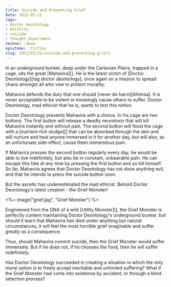 ```yaml
---
title: Suicide and Preventing Grief
date: 2012-03-21
tags:
- doctor deontology
- morality
- suicide
- thought experiment
techne: :done
episteme: :fiction
slug: 2012/03/21/suicide-and-preventing-grief/
---
```


In an underground bunker, deep under the Cartesian Plains, trapped in a cage, sits the great [Mahavira][]. He is the latest victim of [Doctor Deontology][tag doctor deontology], once again on a mission to spread chaos amongst all who vow to protect morality.

Mahavira defends the duty that one should [never do harm][Ahimsa]. It is never acceptable to be violent or knowingly cause others to suffer. Doctor Deontology, mad ethicist that he is, wants to test this notion.

Doctor Deontology presents Mahavira with a choice. In his cage are two buttons. The first button will release a deadly neurotoxin that will kill Mahavira instantly and without pain. The second button will flood the cage with a [nutrient-rich sludge][] that can be absorbed through the skin and will nurture and heal anyone immersed in it for another day, but will also, as an unfortunate side-effect, cause them tremendous pain. 

If Mahavira presses the second button regularly every day, he would be able to live indefinitely, but also be in constant, unbearable pain. He can escape this fate at any time by pressing the first button and so kill himself. So far, Mahavira agrees that Doctor Deontology has not done anything evil, and that he intends to press the suicide button soon.

But the ascetic has underestimated the mad ethicist. Behold Doctor Deontology's latest creation - the Grief Monster!

<%= image("grief.jpg", "Grief Monster") %>

Engineered from the DNA of a wild [Utility Monster][], the Grief Monster is perfectly content maintaining Doctor Deontology's underground bunker, but should it learn that Mahavira has died under anything but natural circumstances, it will feel the most horrible grief imaginable and suffer greatly as a consequence.

Thus, should Mahavira commit suicide, then the Grief Monster would suffer immensely. But if he does not, if he chooses the food, then *he* will suffer indefinitely.

Has Doctor Deontology succeeded in creating a situation in which the only moral option is to freely accept inevitable and unlimited suffering? What if the Grief Monster had come into existence by accident, or through a blind selection process?
